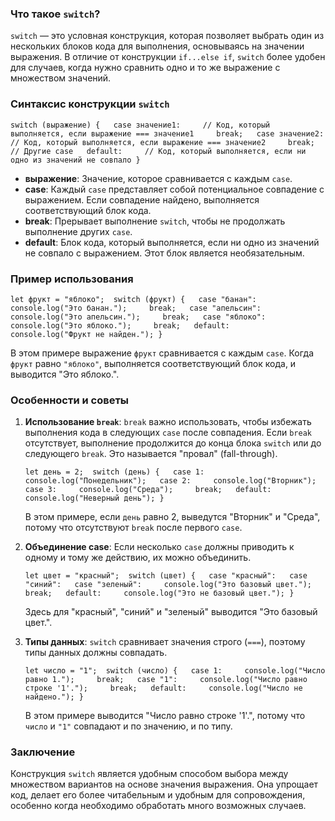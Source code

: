 ### Что такое `switch`?

`switch` — это условная конструкция, которая позволяет выбрать один из нескольких блоков кода для выполнения, основываясь на значении выражения. В отличие от конструкции `if...else if`, `switch` более удобен для случаев, когда нужно сравнить одно и то же выражение с множеством значений.

### Синтаксис конструкции `switch`

`switch (выражение) {   case значение1:     // Код, который выполняется, если выражение === значение1     break;   case значение2:     // Код, который выполняется, если выражение === значение2     break;   // Другие case   default:     // Код, который выполняется, если ни одно из значений не совпало }`

- **выражение**: Значение, которое сравнивается с каждым `case`.
- **case**: Каждый `case` представляет собой потенциальное совпадение с выражением. Если совпадение найдено, выполняется соответствующий блок кода.
- **break**: Прерывает выполнение `switch`, чтобы не продолжать выполнение других `case`.
- **default**: Блок кода, который выполняется, если ни одно из значений не совпало с выражением. Этот блок является необязательным.

### Пример использования

`let фрукт = "яблоко";  switch (фрукт) {   case "банан":     console.log("Это банан.");     break;   case "апельсин":     console.log("Это апельсин.");     break;   case "яблоко":     console.log("Это яблоко.");     break;   default:     console.log("Фрукт не найден."); }`

В этом примере выражение `фрукт` сравнивается с каждым `case`. Когда `фрукт` равно `"яблоко"`, выполняется соответствующий блок кода, и выводится "Это яблоко.".

### Особенности и советы

1. **Использование `break`**: `break` важно использовать, чтобы избежать выполнения кода в следующих `case` после совпадения. Если `break` отсутствует, выполнение продолжится до конца блока `switch` или до следующего `break`. Это называется "провал" (fall-through).
    
    `let день = 2;  switch (день) {   case 1:     console.log("Понедельник");   case 2:     console.log("Вторник");   case 3:     console.log("Среда");     break;   default:     console.log("Неверный день"); }`
    
    В этом примере, если `день` равно 2, выведутся "Вторник" и "Среда", потому что отсутствуют `break` после первого `case`.
    
2. **Объединение case**: Если несколько `case` должны приводить к одному и тому же действию, их можно объединить.
    
    `let цвет = "красный";  switch (цвет) {   case "красный":   case "синий":   case "зеленый":     console.log("Это базовый цвет.");     break;   default:     console.log("Это не базовый цвет."); }`
    
    Здесь для "красный", "синий" и "зеленый" выводится "Это базовый цвет.".
    
3. **Типы данных**: `switch` сравнивает значения строго (`===`), поэтому типы данных должны совпадать.
    
    `let число = "1";  switch (число) {   case 1:     console.log("Число равно 1.");     break;   case "1":     console.log("Число равно строке '1'.");     break;   default:     console.log("Число не найдено."); }`
    
    В этом примере выводится "Число равно строке '1'.", потому что `число` и `"1"` совпадают и по значению, и по типу.
    
### Заключение

Конструкция `switch` является удобным способом выбора между множеством вариантов на основе значения выражения. Она упрощает код, делает его более читабельным и удобным для сопровождения, особенно когда необходимо обработать много возможных случаев.
